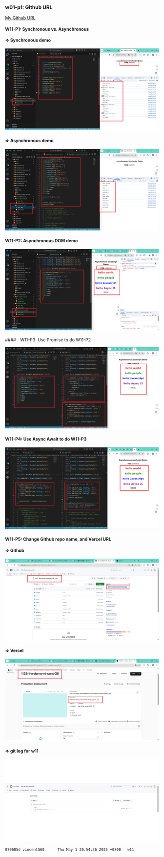 ### w01-p1: Github URL
[My Github URL](https://github.com/vincent560/1132_1N_demo_36.git)
#### W11-P1: Synchronous vs. Asynchronous
 
#### => Synchronous demo
 
![](w11-p1-1.png)
 
#### => Asynchronous demo
 
![](w11-p1-2.png)
 
#### W11-P2: Asynchronous DOM demo
 
![](w11-p2.png)

####　W11-P3: Use Promise to do W11-P2
 
![](w11-p3.png)

#### W11-P4: Use Async Await to do W11-P3
 
![](w11-p4.png)

#### W11-P5: Change Github repo name, and Vercel URL
 
#### => Github
 
![](w11-p5-1.png)
 
#### => Vercel
 
![](w11-p5-2.png)


#### => git log for w11

![](w11-log.png)

```
070685d vincent560      Thu May 1 20:54:36 2025 +0800   w11
```
